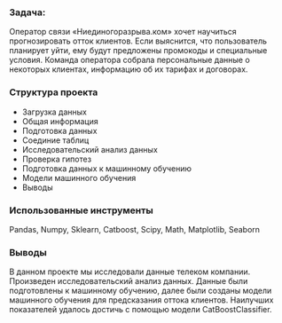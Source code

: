 ### Задача:
Оператор связи «Ниединогоразрыва.ком» хочет научиться прогнозировать отток клиентов. Если выяснится, что пользователь планирует уйти, ему будут предложены промокоды и специальные условия. Команда оператора собрала персональные данные о некоторых клиентах, информацию об их тарифах и договорах. 

### Структура проекта
* Загрузка данных
* Общая информация
* Подготовка данных
* Соединие таблиц
* Исследовательский анализ данных
* Проверка гипотез
* Подготовка данных к машинному обучению
* Модели машинного обучения
* Выводы

### Использованные инструменты
Pandas, Numpy, Sklearn, Catboost, Scipy, Math, Matplotlib, Seaborn

### Выводы
В данном проекте мы исследовали данные телеком компании. Произведен исследовательский анализ данных. Данные были подготовлены к машинному обучению, далее были созданы модели машинного обучения для предсказания оттока клиентов. Наилучших показателей удалось достичь с помощью модели CatBoostClassifier.